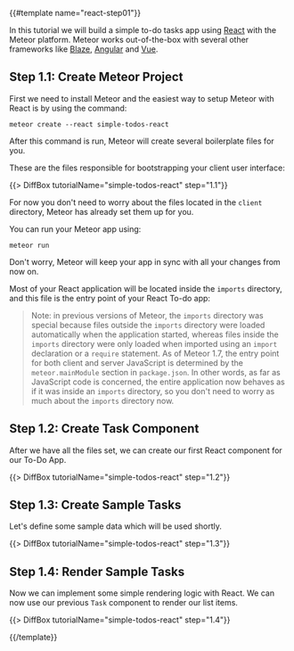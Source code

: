 {{#template name="react-step01"}}

In this tutorial we will build a simple to-do tasks app using [React](https://reactjs.org) with the Meteor platform. Meteor works out-of-the-box with several other frameworks like [Blaze](https://guide.meteor.com/blaze.html), [Angular](https://guide.meteor.com/angular.html) and [Vue](https://guide.meteor.com/vue.html). 

## Step 1.1: Create Meteor Project

First we need to install Meteor and the easiest way to setup Meteor with React is by using the command:

```
meteor create --react simple-todos-react
```

After this command is run, Meteor will create several boilerplate files for you.

These are the files responsible for bootstrapping your client user interface:

{{> DiffBox tutorialName="simple-todos-react" step="1.1"}}

For now you don't need to worry about the files located in the `client` directory, Meteor has already set them up for you.

You can run your Meteor app using: 

```
meteor run
```

Don't worry, Meteor will keep your app in sync with all your changes from now on.

Most of your React application will be located inside the `imports` directory, and this file is the entry point of your React To-do app:


> Note: in previous versions of Meteor, the `imports` directory was special because files outside the `imports` directory were loaded automatically when the application started, whereas files inside the `imports` directory were only loaded when imported using an `import` declaration or a `require` statement. As of Meteor 1.7, the entry point for both client and server JavaScript is determined by the `meteor.mainModule` section in `package.json`. In other words, as far as JavaScript code is concerned, the entire application now behaves as if it was inside an `imports` directory, so you don't need to worry as much about the `imports` directory now.


## Step 1.2: Create Task Component

After we have all the files set, we can create our first React component for our To-Do App.

{{> DiffBox tutorialName="simple-todos-react" step="1.2"}}


## Step 1.3: Create Sample Tasks

Let's define some sample data which will be used shortly.

{{> DiffBox tutorialName="simple-todos-react" step="1.3"}}

## Step 1.4: Render Sample Tasks

Now we can implement some simple rendering logic with React. We can now use our previous `Task` component to render our list items.

{{> DiffBox tutorialName="simple-todos-react" step="1.4"}}

{{/template}}